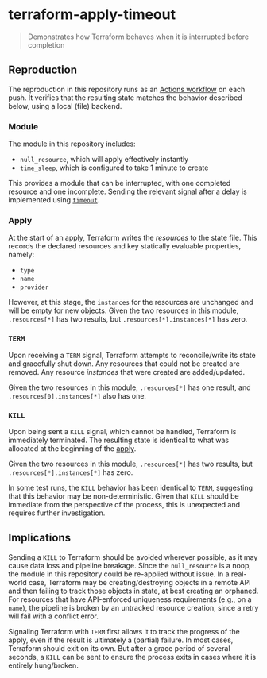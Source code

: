 # terraform-apply-timeout

> Demonstrates how Terraform behaves when it is interrupted before completion

## Reproduction

The reproduction in this repository runs as an [Actions workflow](./.github/workflows/terraform.yml) on each push. It verifies that the resulting state matches the behavior described below, using a local (file) backend.

### Module

The module in this repository includes:

* `null_resource`, which will apply effectively instantly
* `time_sleep`, which is configured to take 1 minute to create

This provides a module that can be interrupted, with one completed resource and one incomplete. Sending the relevant signal after a delay is implemented using [`timeout`](https://man7.org/linux/man-pages/man1/timeout.1.html).

### Apply

At the start of an apply, Terraform writes the _resources_ to the state file. This records the declared resources and key statically evaluable properties, namely:

* `type`
* `name`
* `provider`

However, at this stage, the `instances` for the resources are unchanged and will be empty for new objects. Given the two resources in this module, `.resources[*]` has two results, but `.resources[*].instances[*]` has zero.

### `TERM`

Upon receiving a `TERM` signal, Terraform attempts to reconcile/write its state and gracefully shut down. Any resources that could not be created are removed. Any resource _instances_ that were created are added/updated.

Given the two resources in this module, `.resources[*]` has one result, and `.resources[0].instances[*]` also has one.

### `KILL`

Upon being sent a `KILL` signal, which cannot be handled, Terraform is immediately terminated. The resulting state is identical to what was allocated at the beginning of the [apply](#apply). 

Given the two resources in this module, `.resources[*]` has two results, but `.resources[*].instances[*]` has zero.

In some test runs, the `KILL` behavior has been identical to `TERM`, suggesting that this behavior may be non-deterministic. Given that `KILL` should be immediate from the perspective of the process, this is unexpected and requires further investigation. 

## Implications

Sending a `KILL` to Terraform should be avoided wherever possible, as it may cause data loss and pipeline breakage. Since the `null_resource` is a noop, the module in this repository could be re-applied without issue. In a real-world case, Terraform may be creating/destroying objects in a remote API and then failing to track those objects in state, at best creating an orphaned. For resources that have API-enforced uniqueness requirements (e.g., on a `name`), the pipeline is broken by an untracked resource creation, since a retry will fail with a conflict error.

Signaling Terraform with `TERM` first allows it to track the progress of the apply, even if the result is ultimately a (partial) failure. In most cases, Terraform should exit on its own. But after a grace period of several seconds, a `KILL` can be sent to ensure the process exits in cases where it is entirely hung/broken.
